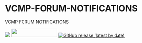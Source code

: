 # VCMP-FORUM-NOTIFICATIONS
VCMP FORUM NOTIFICATIONS

<img src="https://i.imgur.com/8cMnv6v.jpg">
<a href="https://github.com/MEGAMINDMK/VCMP-FORUM-NOTIFICATIONS/releases/latest/download/vcmpforum.apk"><img src="https://img.shields.io/github/downloads/MEGAMINDMK/VCMP-FORUM-NOTIFICATIONS/total.svg?style=flat-square" width="150" height="28"></a>
<a href="https://github.com/MEGAMINDMK/VCMP-FORUM-NOTIFICATIONS/releases/latest"><img alt="GitHub release (latest by date)" src="https://img.shields.io/github/v/release/MEGAMINDMK/VCMP-FORUM-NOTIFICATIONS?color=tuquoise&label=LATEST&logo=github&logoColor=white&style=for-the-badge"></a>


